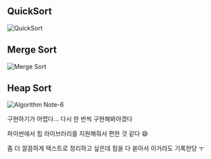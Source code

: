 ## QuickSort

![QuickSort](https://user-images.githubusercontent.com/17975647/170718639-4ac86290-0b52-4f23-ba1a-55601cf82fe0.jpg)

## Merge Sort

![Merge Sort](https://user-images.githubusercontent.com/17975647/170718630-81bd3b39-75e5-41cf-8377-94bf28faf99e.jpg)

## Heap Sort
![Algorithm Note-6](https://user-images.githubusercontent.com/17975647/170718643-23c376f7-35d0-4e33-938a-281eaa34c4bc.jpg)



구현하기가 어렵다... 다시 한 번씩 구현해봐야겠다

파이썬에서 힙 라이브러리를 지원해줘서 편한 것 같다 :smile:

좀 더 깔끔하게 텍스트로 정리하고 싶은데 힘을 다 쏟아서 이거라도 기록한당 ㅜ